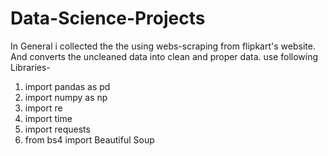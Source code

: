 # Data-Science-Projects
In General i collected the the using webs-scraping from flipkart's website.
And converts the uncleaned data into clean and proper data.
use following Libraries-
1. import pandas as pd
2. import numpy as np
3. import re
4. import time
5. import requests
6. from bs4 import Beautiful Soup
